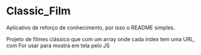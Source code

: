 # Classic_Film

<p>
    Aplicativo de reforço de conhecimento, por isso o README simples.
</p>

<p>
    Projeto de filmes clássico que com um array onde cada index tem uma URL, com For usar para mostra em tela pelo JS
</p>

